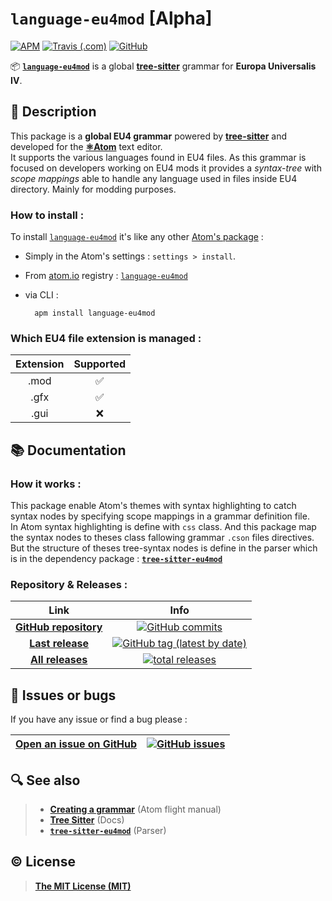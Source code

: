 # **`language-eu4mod`** [Alpha]

[![APM](https://img.shields.io/apm/v/language-eu4mod?color=%23147dce&logo=atom&logoColor=%2380f2a6)](https://atom.io/packages/language-eu4mod) [![Travis (.com)](https://img.shields.io/travis/com/Coyote-31/language-eu4mod?label=Atom%20CI&logo=Travis)](https://travis-ci.com/github/Coyote-31/language-eu4mod) [![GitHub](https://img.shields.io/github/license/Coyote-31/language-eu4mod?color=%230f1014)](https://github.com/Coyote-31/language-eu4mod/blob/master/LICENSE)

📦 [**`language-eu4mod`**](https://atom.io/packages/language-eu4mod) is a global **[tree-sitter](http://tree-sitter.github.io/tree-sitter/)** grammar for **Europa Universalis IV**.

## 📄 Description

This package is a **global EU4 grammar** powered by **[tree-sitter](http://tree-sitter.github.io/tree-sitter/)** and developed for the **[⚛️Atom](https://atom.io)** text editor.  
It supports the various languages found in EU4 files. As this grammar is focused on developers working on EU4 mods it provides a *syntax-tree* with *scope mappings* able to handle any language used in files inside EU4 directory. Mainly for modding purposes.

### How to install :

To install [`language-eu4mod`](https://atom.io/packages/language-eu4mod) it's like any other [Atom's package](https://flight-manual.atom.io/using-atom/sections/atom-packages/) :
- Simply in the Atom's settings : `settings > install`.
- From [atom.io](https://atom.io/packages/) registry : [`language-eu4mod`](https://atom.io/packages/language-eu4mod)
- via CLI  :

        apm install language-eu4mod


### Which EU4 file extension is managed :

Extension | Supported
:---:    |   :---:
.mod    |    ✅
.gfx    |    ✅
.gui    |    ❌


## 📚 Documentation

### How it works :

This package enable Atom's themes with syntax highlighting to catch syntax nodes by specifying scope mappings in a grammar definition file.  
In Atom syntax highlighting is define with `css` class. And this package map the syntax nodes to theses class fallowing grammar `.cson` files directives. But the structure of theses tree-syntax nodes is define in the parser which is in the dependency package : **[`tree-sitter-eu4mod`](https://github.com/Coyote-31/tree-sitter-eu4mod#readme)**

### Repository & Releases :

Link | Info
:---:     |   :---:
**[GitHub repository](https://github.com/Coyote-31/language-eu4mod)** | [![GitHub commits](https://badgen.net/github/commits/Coyote-31/language-eu4mod?icon=git&label=total%20commits)](https://github.com/Coyote-31/language-eu4mod/commits/master)
**[Last release](https://github.com/Coyote-31/language-eu4mod/releases/latest)** | [![GitHub tag (latest by date)](https://badgen.net/github/tag/Coyote-31/language-eu4mod?icon=atom&label=last%20release)](https://github.com/Coyote-31/language-eu4mod/releases/latest)
**[All releases](https://github.com/Coyote-31/language-eu4mod/releases)** | [![total releases](https://badgen.net/github/tags/Coyote-31/language-eu4mod?icon=npm&label=total%20releases)](https://github.com/Coyote-31/language-eu4mod/releases)


## 🐛 Issues or bugs

If you have any issue or find a bug please :

**[Open an issue on GitHub](https://github.com/Coyote-31/language-eu4mod/issues)** | [![GitHub issues](https://img.shields.io/github/issues/Coyote-31/language-eu4mod?logo=github)](https://github.com/Coyote-31/language-eu4mod/issues)
:---:     |   :---:


## 🔍 See also

> - **[Creating a grammar](https://flight-manual.atom.io/hacking-atom/sections/creating-a-grammar/)** (Atom flight manual)
> - **[Tree Sitter](https://tree-sitter.github.io/tree-sitter/)** (Docs)
> - **[`tree-sitter-eu4mod`](https://github.com/Coyote-31/tree-sitter-eu4mod#readme)**  (Parser)


## ©️ License

> **[The MIT License (MIT)](https://github.com/Coyote-31/language-eu4mod/blob/master/LICENSE)**
